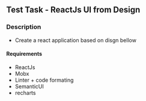 ## Test Task - ReactJs UI from Design
### Description
- Create a react application based on disgn bellow

#### Requirements
* ReactJs
* Mobx
* Linter + code formating
* SemanticUI
* recharts
